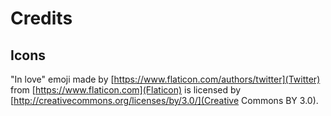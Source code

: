 # Credits

## Icons
"In love" emoji made by [https://www.flaticon.com/authors/twitter](Twitter)
from [https://www.flaticon.com](Flaticon) is licensed by 
[http://creativecommons.org/licenses/by/3.0/](Creative Commons BY 3.0).
